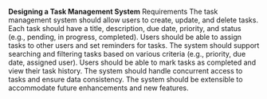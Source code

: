 **Designing a Task Management System**
Requirements
The task management system should allow users to create, update, and delete tasks.
Each task should have a title, description, due date, priority, and status (e.g., pending, in progress, completed).
Users should be able to assign tasks to other users and set reminders for tasks.
The system should support searching and filtering tasks based on various criteria (e.g., priority, due date, assigned user).
Users should be able to mark tasks as completed and view their task history.
The system should handle concurrent access to tasks and ensure data consistency.
The system should be extensible to accommodate future enhancements and new features.
